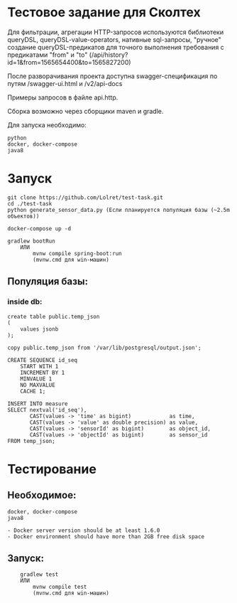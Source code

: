 # Тестовое задание для Сколтех

Для фильтрации, агрегации HTTP-запросов используются библиотеки queryDSL, queryDSL-value-operators,
нативные sql-запросы,
"ручное" создание queryDSL-предикатов для точного выполнения требования с предикатами "from" и "to"
(/api/history?id=1&from=1565654400&to=1565827200)

После разворачивания проекта доступна swagger-спецификация по путям /swagger-ui.html и /v2/api-docs


Примеры запросов в файле api.http.

Сборка возможно через сборщики maven и gradle.

Для запуска необходимо:

    python
    docker, docker-compose
    java8

# Запуск
    git clone https://github.com/Lolret/test-task.git
    cd ./test-task
    python generate_sensor_data.py (Если планируется популяция базы (~2.5m объектов))
    
    docker-compose up -d
    
    gradlew bootRun
        ИЛИ
            mvnw compile spring-boot:run
            (mvnw.cmd для win-машин)

## Популяция базы:
### inside db:

    create table public.temp_json
    (
        values jsonb
    );
    
    copy public.temp_json from '/var/lib/postgresql/output.json';
    
    CREATE SEQUENCE id_seq
        START WITH 1
        INCREMENT BY 1
        MINVALUE 1
        NO MAXVALUE
        CACHE 1;
    
    INSERT INTO measure
    SELECT nextval('id_seq'),
           CAST(values -> 'time' as bigint)            as time,
           CAST(values -> 'value' as double precision) as value,
           CAST(values -> 'sensorId' as bigint)        as object_id,
           CAST(values -> 'objectId' as bigint)        as sensor_id
    FROM temp_json;
          
          
# Тестирование

## Необходимое:

    docker, docker-compose
    java8

    - Docker server version should be at least 1.6.0
    - Docker environment should have more than 2GB free disk space

## Запуск:

        gradlew test
        ИЛИ
            mvnw compile test
            (mvnw.cmd для win-машин)

